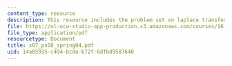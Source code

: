 ```yaml
---
content_type: resource
description: This resource includes the problem set on laplace transform.
file: https://ol-ocw-studio-app-production.s3.amazonaws.com/courses/16-01-unified-engineering-i-ii-iii-iv-fall-2005-spring-2006/14a05935c494bcdab72f6dfbd9587640_s07_ps08_spring04.pdf
file_type: application/pdf
resourcetype: Document
title: s07_ps08_spring04.pdf
uid: 14a05935-c494-bcda-b72f-6dfbd9587640
---
```

